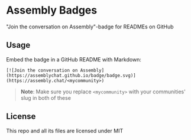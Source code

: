 # Assembly Badges
"Join the conversation on Assembly"-badge for READMEs on GitHub

## Usage
Embed the badge in a GitHub README with Markdown:
```
[![Join the conversation on Assembly](https://assemblychat.github.io/badge/badge.svg)](https://assembly.chat/<mycommunity>)
```

> **Note**: Make sure you replace `<mycommunity>` with your communities' slug in both of these

## License
This repo and all its files are licensed under MIT